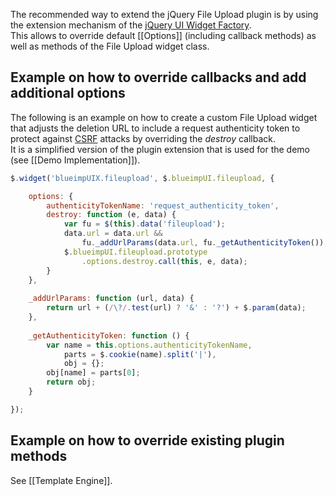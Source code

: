 The recommended way to extend the jQuery File Upload plugin is by using the extension mechanism of the [jQuery UI Widget Factory](http://docs.jquery.com/UI_Developer_Guide#The_widget_factory).  
This allows to override default [[Options]] (including callback methods) as well as methods of the File Upload widget class.

## Example on how to override callbacks and add additional options
The following is an example on how to create a custom File Upload widget that adjusts the deletion URL to include a request authenticity token to protect against [CSRF](http://en.wikipedia.org/wiki/Cross-site_request_forgery) attacks by overriding the *destroy* callback.  
It is a simplified version of the plugin extension that is used for the demo (see [[Demo Implementation]]).

```js
$.widget('blueimpUIX.fileupload', $.blueimpUI.fileupload, {

    options: {
        authenticityTokenName: 'request_authenticity_token',
        destroy: function (e, data) {
            var fu = $(this).data('fileupload');
            data.url = data.url &&
                fu._addUrlParams(data.url, fu._getAuthenticityToken());
            $.blueimpUI.fileupload.prototype
                .options.destroy.call(this, e, data);
        }
    },
    
    _addUrlParams: function (url, data) {
        return url + (/\?/.test(url) ? '&' : '?') + $.param(data);
    },
    
    _getAuthenticityToken: function () {
        var name = this.options.authenticityTokenName,
            parts = $.cookie(name).split('|'),
            obj = {};
        obj[name] = parts[0];
        return obj;
    }

});
```

## Example on how to override existing plugin methods
See [[Template Engine]].
